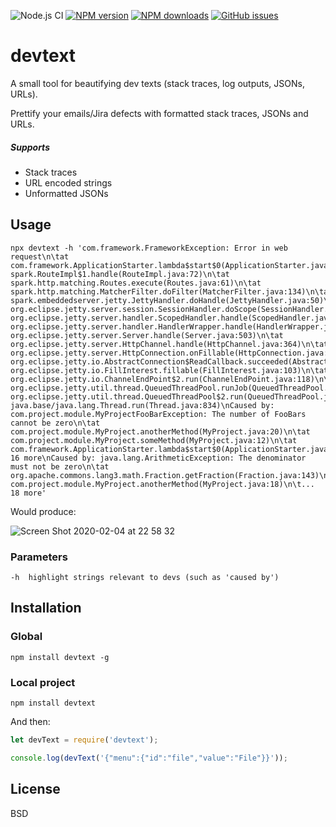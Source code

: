 ![Node.js CI](https://github.com/vaiden/devtext/workflows/Node.js%20CI/badge.svg) [![NPM version](https://img.shields.io/npm/v/devtext.svg?style=flat)](https://npmjs.org/package/devtext) [![NPM downloads](https://img.shields.io/npm/dm/devtext.svg?style=flat)](https://npmjs.org/package/devtext) [![GitHub issues](https://img.shields.io/github/issues/vaiden/devtext.svg)](https://github.com/vaiden/devtext/issues)


# devtext
A small tool for beautifying dev texts (stack traces, log outputs, JSONs, URLs).

Prettify your emails/Jira defects with formatted stack traces, JSONs and URLs.

##### Supports
* Stack traces
* URL encoded strings
* Unformatted JSONs

## Usage
```
npx devtext -h 'com.framework.FrameworkException: Error in web request\n\tat com.framework.ApplicationStarter.lambda$start$0(ApplicationStarter.java:15)\n\tat spark.RouteImpl$1.handle(RouteImpl.java:72)\n\tat spark.http.matching.Routes.execute(Routes.java:61)\n\tat spark.http.matching.MatcherFilter.doFilter(MatcherFilter.java:134)\n\tat spark.embeddedserver.jetty.JettyHandler.doHandle(JettyHandler.java:50)\n\tat org.eclipse.jetty.server.session.SessionHandler.doScope(SessionHandler.java:1568)\n\tat org.eclipse.jetty.server.handler.ScopedHandler.handle(ScopedHandler.java:144)\n\tat org.eclipse.jetty.server.handler.HandlerWrapper.handle(HandlerWrapper.java:132)\n\tat org.eclipse.jetty.server.Server.handle(Server.java:503)\n\tat org.eclipse.jetty.server.HttpChannel.handle(HttpChannel.java:364)\n\tat org.eclipse.jetty.server.HttpConnection.onFillable(HttpConnection.java:260)\n\tat org.eclipse.jetty.io.AbstractConnection$ReadCallback.succeeded(AbstractConnection.java:305)\n\tat org.eclipse.jetty.io.FillInterest.fillable(FillInterest.java:103)\n\tat org.eclipse.jetty.io.ChannelEndPoint$2.run(ChannelEndPoint.java:118)\n\tat org.eclipse.jetty.util.thread.QueuedThreadPool.runJob(QueuedThreadPool.java:765)\n\tat org.eclipse.jetty.util.thread.QueuedThreadPool$2.run(QueuedThreadPool.java:683)\n\tat java.base/java.lang.Thread.run(Thread.java:834)\nCaused by: com.project.module.MyProjectFooBarException: The number of FooBars cannot be zero\n\tat com.project.module.MyProject.anotherMethod(MyProject.java:20)\n\tat com.project.module.MyProject.someMethod(MyProject.java:12)\n\tat com.framework.ApplicationStarter.lambda$start$0(ApplicationStarter.java:13)\n\t... 16 more\nCaused by: java.lang.ArithmeticException: The denominator must not be zero\n\tat org.apache.commons.lang3.math.Fraction.getFraction(Fraction.java:143)\n\tat com.project.module.MyProject.anotherMethod(MyProject.java:18)\n\t... 18 more'
```

Would produce:

![Screen Shot 2020-02-04 at 22 58 32](https://user-images.githubusercontent.com/4964249/73786533-263c9500-47a2-11ea-9eeb-1d8353029caa.png)

### Parameters
    -h  highlight strings relevant to devs (such as 'caused by')
    

## Installation
### Global
```
npm install devtext -g
```
### Local project
```
npm install devtext
```
And then:
```js
let devText = require('devtext');

console.log(devText('{"menu":{"id":"file","value":"File"}}'));
```

## License
BSD
